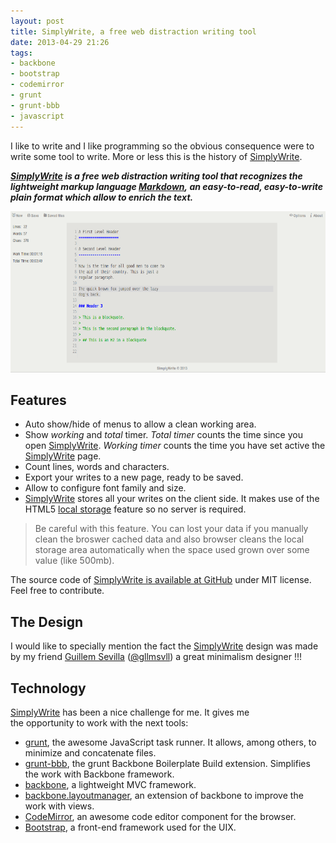 ```yaml
---
layout: post
title: SimplyWrite, a free web distraction writing tool
date: 2013-04-29 21:26
tags:
- backbone
- bootstrap
- codemirror
- grunt
- grunt-bbb
- javascript
---
```

I like to write and I like programming so the obvious consequence were to write some tool to write. More or less this is the history of <a href="http://www.acuriousanimal.com/SimplyWrite">SimplyWrite</a>.

<p><em><strong><a href="http://www.acuriousanimal.com/SimplyWrite">SimplyWrite</a> is a free web distraction writing tool that recognizes the lightweight markup language <a href="http://en.wikipedia.org/wiki/Markdown">Markdown</a>, an easy-to-read, easy-to-write plain format which allow to enrich the text.</strong></em></p>
<p style="text-align: center;"><img class="aligncenter  wp-image-1358" alt="" src="./images/simplywrtie2.png" width="640" height="258" /></p>
<h2>Features</h2>
<ul>
<li>Auto show/hide of menus to allow a clean working area.</li>
<li>Show <em>working</em> and <em>total</em> timer. <em>Total timer</em> counts the time since you open <a href="http://www.acuriousanimal.com/SimplyWrite">SimplyWrite</a>. <em>Working timer</em> counts the time you have set active the <a href="http://www.acuriousanimal.com/SimplyWrite">SimplyWrite</a> page.</li>
<li>Count lines, words and characters.</li>
<li>Export your writes to a new page, ready to be saved.</li>
<li>Allow to configure font family and size.</li>
<li><a href="http://www.acuriousanimal.com/SimplyWrite">SimplyWrite</a> stores all your writes on the client side. It makes use of the HTML5 <a href="http://www.html5rocks.com/en/features/storage">local storage</a> feature so no server is required.</li>
</ul>
<blockquote><p>Be careful with this feature. You can lost your data if you manually clean the broswer cached data and also browser cleans the local storage area automatically when the space used grown over some value (like 500mb).</p></blockquote>
<p>The source code of <a href="https://github.com/acanimal/SimplyWrite">SimplyWrite is available at GitHub</a> under MIT license. Feel free to contribute.</p>
<h2>The Design</h2>
<p>I would like to specially mention the fact the <a href="http://www.acuriousanimal.com/SimplyWrite">SimplyWrite</a> design was made by my friend <a href="http://guillemsevilla.cat/">Guillem Sevilla</a> (<a href="https://twitter.com/gllmsvll">@gllmsvll</a>) a great minimalism designer !!!</p>
<h2>Technology</h2>
<p><a href="http://www.acuriousanimal.com/SimplyWrite">SimplyWrite</a> has been a nice challenge for me. It gives me the opportunity to work with the next tools:</p>
<ul>
<li><span style="line-height: 13px;"><a href="http://gruntjs.com/">grunt</a>, the awesome JavaScript task runner. It allows, among others, to minimize and concatenate files.</span></li>
<li><a href="https://github.com/backbone-boilerplate/grunt-bbb">grunt-bbb</a>, the grunt Backbone Boilerplate Build extension. Simplifies the work with Backbone framework.</li>
<li><a href="http://backbonejs.org/">backbone</a>, a lightweight MVC framework.</li>
<li><a href="https://github.com/tbranyen/backbone.layoutmanager">backbone.layoutmanager</a>, an extension of backbone to improve the work with views.</li>
<li><a href="http://codemirror.net/">CodeMirror</a>, an awesome code editor component for the browser.</li>
<li><a href="http://twitter.github.io/bootstrap/">Bootstrap</a>, a front-end framework used for the UIX.</li>
</ul>
